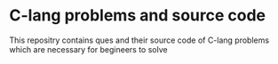 <h1> C-lang problems and source code</h1>
<p> This repositry contains ques and their source code of C-lang problems which are necessary for begineers to solve  </p>
